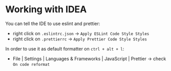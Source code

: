 # Working with IDEA

You can tell the IDE to use eslint and prettier:

- right click on `.eslintrc.json` -> `Apply ESLint Code Style Styles`
- right click on `.prettierrc` -> `Apply Prettier Code Style Styles`

In order to use it as default formatter on `ctrl + alt + l`:

- File | Settings | Languages & Frameworks | JavaScript | Prettier -> check `On code reformat`
